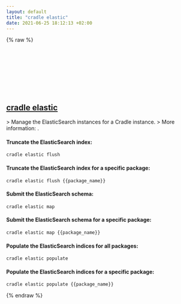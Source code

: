 ```yaml
---
layout: default
title: "cradle elastic"
date: 2021-06-25 18:12:13 +02:00
---
```

{% raw %}
<h2 id="cradle-elastic">
  <a href="/en/common/cradle-elastic.html">cradle elastic</a> <a href="#cradle-elastic"><svg class="icon">
    <use href="/assets/images/unicode_sprite.svg#link" />
  </svg></a>
</h2>
> Manage the ElasticSearch instances for a Cradle instance.
> More information: <https://cradlephp.github.io/docs/3.B.-Reference-Command-Line-Tools.html#elastic>.

#### Truncate the ElasticSearch index:
```shell
cradle elastic flush
```
#### Truncate the ElasticSearch index for a specific package:
```shell
cradle elastic flush {{package_name}}
```
#### Submit the ElasticSearch schema:
```shell
cradle elastic map
```
#### Submit the ElasticSearch schema for a specific package:
```shell
cradle elastic map {{package_name}}
```
#### Populate the ElasticSearch indices for all packages:
```shell
cradle elastic populate
```
#### Populate the ElasticSearch indices for a specific package:
```shell
cradle elastic populate {{package_name}}
```
{% endraw %}